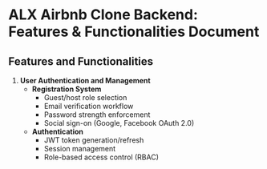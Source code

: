 # ALX Airbnb Clone Backend: Features & Functionalities Document

## Features and Functionalities

1. **User Authentication and Management**
    * **Registration System**
        * Guest/host role selection
        * Email verification workflow
        * Password strength enforcement
        * Social sign-on (Google, Facebook OAuth 2.0)
    * **Authentication**
        * JWT token generation/refresh
        * Session management
        * Role-based access control (RBAC)

